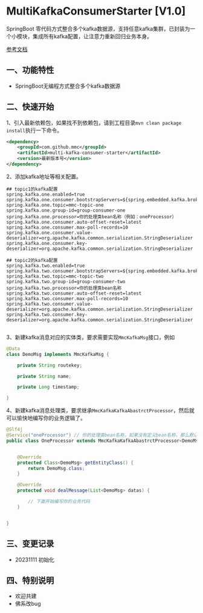 # MultiKafkaConsumerStarter [V1.0]
SpringBoot 零代码方式整合多个kafka数据源，支持任意kafka集群，已封装为一个小模块，集成所有kafka配置，让注意力重新回归业务本身。

[参考文档](http://t.csdnimg.cn/SHwBF)

## 一、功能特性

* SpringBoot无编程方式整合多个kafka数据源

## 二、快速开始

1、引入最新依赖包，如果找不到依赖包，请到工程目录```mvn clean package install```执行一下命令。
```xml
<dependency>
    <groupId>com.github.mmc</groupId>
    <artifactId>multi-kafka-consumer-starter</artifactId>
    <version>最新版本号</version>
</dependency>

```

2、添加kafka地址等相关配置。
```properties
## topic1的kafka配置
spring.kafka.one.enabled=true
spring.kafka.one.consumer.bootstrapServers=${spring.embedded.kafka.brokers}
spring.kafka.one.topic=mmc-topic-one
spring.kafka.one.group-id=group-consumer-one
spring.kafka.one.processor=你的处理类bean名称（例如：oneProcessor）
spring.kafka.one.consumer.auto-offset-reset=latest
spring.kafka.one.consumer.max-poll-records=10
spring.kafka.one.consumer.value-deserializer=org.apache.kafka.common.serialization.StringDeserializer
spring.kafka.one.consumer.key-deserializer=org.apache.kafka.common.serialization.StringDeserializer

## topic2的kafka配置
spring.kafka.two.enabled=true
spring.kafka.two.consumer.bootstrapServers=${spring.embedded.kafka.brokers}
spring.kafka.two.topic=mmc-topic-two
spring.kafka.two.group-id=group-consumer-two
spring.kafka.two.processor=你的处理类bean名称
spring.kafka.two.consumer.auto-offset-reset=latest
spring.kafka.two.consumer.max-poll-records=10
spring.kafka.two.consumer.value-deserializer=org.apache.kafka.common.serialization.StringDeserializer
spring.kafka.two.consumer.key-deserializer=org.apache.kafka.common.serialization.StringDeserializer


```

3、新建kafka消息对应的实体类，要求需要实现`MmcKafkaMsg`接口，例如
```java
@Data
class DemoMsg implements MmcKafkaMsg {

    private String routekey;

    private String name;

    private Long timestamp;

}

```

4、新建kafka消息处理类，要求继承`MmcKafkaKafkaAbastrctProcessor`，然后就可以愉快地编写你的业务逻辑了。
```java
@Slf4j
@Service("oneProcessor") // 你的处理类bean名称，如果没有定义bean名称，那么默认就是首字母缩写的类名称
public class OneProcessor extends MmcKafkaKafkaAbastrctProcessor<DemoMsg> {


    @Override
    protected Class<DemoMsg> getEntityClass() {
        return DemoMsg.class;
    }

    @Override
    protected void dealMessage(List<DemoMsg> datas) {

        // 下面开始编写你的业务代码
    }


}
```

## 三、变更记录

* 20231111  初始化


## 四、特别说明

* 欢迎共建
* 佛系改bug